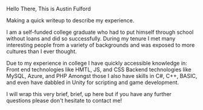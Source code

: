 Hello There, This is Austin Fulford

Making a quick writeup to describe my experience.

I am a self-funded college graduate who had to put himself through school without loans and did so successfully. 
During my tenure I met many interesting people from a variety of backgrounds and was exposed to more cultures than I ever thought.

Due to my experience in college I have quickly accessible knowledge in:
Front end technologies like HMTL, JS, and CSS
Backend technologies like MySQL, Azure, and PHP
Amongst those I also have skills in C#, C++, BASIC, and even have dabbled in Unity for scripting and game development.

I will wrap this very brief, brief, up here but if you have any further questions please don't hesitate to contact me!
